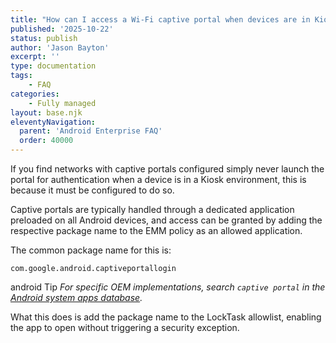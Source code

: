 ```yaml
---
title: "How can I access a Wi-Fi captive portal when devices are in Kiosk?"
published: '2025-10-22'
status: publish
author: 'Jason Bayton'
excerpt: ''
type: documentation
tags: 
    - FAQ
categories:
    - Fully managed
layout: base.njk
eleventyNavigation:
  parent: 'Android Enterprise FAQ'
  order: 40000
--- 
```

If you find networks with captive portals configured simply never launch the portal for authentication when a device is in a Kiosk environment, this is because it must be configured to do so.

Captive portals are typically handled through a dedicated application preloaded on all Android devices, and access can be granted by adding the respective package name to the EMM policy as an allowed application.

The common package name for this is:

`com.google.android.captiveportallogin`

<span class="label label-green"><span class="material-symbols-outlined">android</span> Tip</span> _For specific OEM implementations, search `captive portal` in the [Android system apps database](/android/android-system-app-database/)._

What this does is add the package name to the LockTask allowlist, enabling the app to open without triggering a security exception.